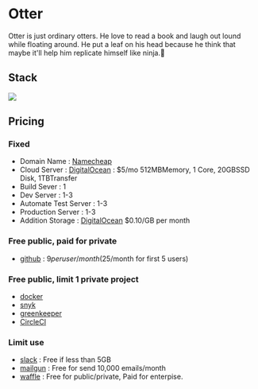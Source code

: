 # Otter
Otter is just ordinary otters. He love to read a book and laugh out lound while floating around. He put a leaf on his head because he think that maybe it'll help him replicate himself like ninja.:leaves:

## Stack
[![](https://github.com/otterhq/otter-stack/blob/master/img/otter-stack-v1.1.0.png)](https://github.com/otterhq/otter-stack/raw/master/img/otter-stack-v1.1.0.png)

## Pricing

### Fixed
* Domain Name : [Namecheap](https://www.namecheap.com/?aff=99054)
* Cloud Server : [DigitalOcean](https://www.digitalocean.com/?refcode=6dcfcc2a3392) : $5/mo 512MBMemory, 1 Core, 20GBSSD Disk, 1TBTransfer
 * Build Sever : 1
 * Dev Server : 1-3
 * Automate Test Server : 1-3
 * Production Server : 1-3
* Addition Storage : [DigitalOcean](https://www.digitalocean.com/?refcode=6dcfcc2a3392) $0.10/GB per month

### Free public, paid for private
* [github](https://github.com/pricing) : $9 per user/month ($25/month for first 5 users)

### Free public, limit 1 private project
* [docker](https://www.docker.com/pricing#/pricing_cloud)
* [snyk](https://snyk.io/pricing)
* [greenkeeper](https://greenkeeper.io/#pricing)
* [CircleCI](https://circleci.com/pricing/#build-linux)

### Limit use
* [slack](https://slack.com/pricing) : Free if less than 5GB
* [mailgun](https://www.mailgun.com/pricing) : Free for send 10,000 emails/month
* [waffle](https://waffle.io/pricing) : Free for public/private, Paid for enterpise.
